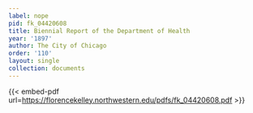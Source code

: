 ```yaml
---
label: nope
pid: fk_04420608
title: Biennial Report of the Department of Health
year: '1897'
author: The City of Chicago
order: '110'
layout: single
collection: documents
---
```



{{< embed-pdf url=https://florencekelley.northwestern.edu/pdfs/fk_04420608.pdf >}}